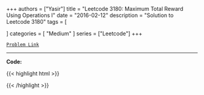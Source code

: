 
+++
authors = ["Yasir"]
title = "Leetcode 3180: Maximum Total Reward Using Operations I"
date = "2016-02-12"
description = "Solution to Leetcode 3180"
tags = [
    
]
categories = [
    "Medium"
]
series = ["Leetcode"]
+++



[`Problem Link`](https://leetcode.com/problems/maximum-total-reward-using-operations-i/description/)

---

**Code:**

{{< highlight html >}}

{{< /highlight >}}

